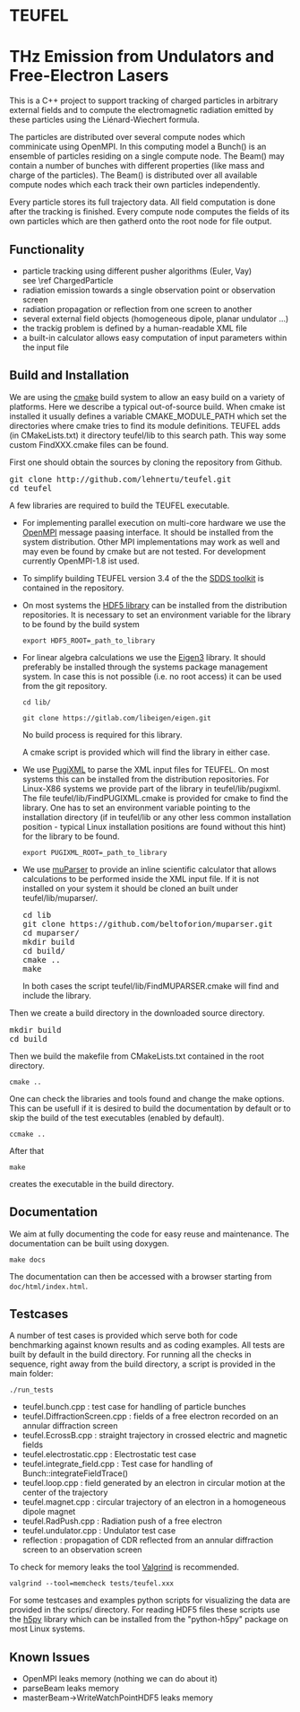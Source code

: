 # TEUFEL
THz Emission from Undulators and Free-Electron Lasers
=======================================

This is a C++ project to support tracking of charged particles in
arbitrary external fields and to compute the electromagnetic radiation
emitted by these particles using the Liénard-Wiechert formula.

The particles are distributed over several compute nodes which comminicate
using OpenMPI. In this computing model a Bunch() is an ensemble of particles
residing on a single compute node. The Beam() may contain a number of bunches
with different properties (like mass and charge of the particles).
The Beam() is distributed over all available compute nodes which
each track their own particles independently. 

Every particle stores its full trajectory data. All field computation is done
after the tracking is finished. Every compute node computes the fields of
its own particles which are then gatherd onto the root node for file output.

Functionality
-------------
- particle tracking using different pusher algorithms (Euler, Vay)<br>
  see \ref ChargedParticle
- radiation emission towards a single observation point or observation screen
- radiation propagation or reflection from one screen to another
- several external field objects (homogeneous dipole, planar undulator ...)
- the trackig problem is defined by a human-readable XML file
- a built-in calculator allows easy computation of input parameters within the input file

Build and Installation
----------------------

We are using the [cmake](https://cmake.org/) build system to allow an easy build on a variety of platforms.
Here we describe a typical out-of-source build. When cmake ist installed it usually defines a variable
CMAKE_MODULE_PATH which set the directories where cmake tries to find its module definitions. TEUFEL adds
(in CMakeLists.txt) it directory teufel/lib to this search path. This way some custom FindXXX.cmake files
can be found.

First one should obtain the sources by cloning the repository from Github.

<pre>
git clone http://github.com/lehnertu/teufel.git
cd teufel
</pre>

A few libraries are required to build the TEUFEL executable.

- For implementing parallel execution on multi-core hardware we use the
  [OpenMPI](https://www.open-mpi.org/) message paasing interface. It should be installed from the
  system distribution. Other MPI implementations may work as well and may even be found by cmake
  but are not tested. For development currently OpenMPI-1.8 ist used.

- To simplify building TEUFEL version 3.4 of the the [SDDS toolkit](https://ops.aps.anl.gov/SDDSInfo.shtml)
  is contained in the repository.

- On most systems the [HDF5 library](https://support.hdfgroup.org/HDF5/) can be installed
  from the distribution repositories.
  It is necessary to set an environment variable for the library to be found by the build system

  ```export HDF5_ROOT=_path_to_library```

- For linear algebra calculations we use the [Eigen3](http://eigen.tuxfamily.org) library.
  It should preferably be installed through the systems package management system.
  In case this is not possible (i.e. no root access) it can be used from the git repository.
  
  ```cd lib/```
  
  ```git clone https://gitlab.com/libeigen/eigen.git```
  
  No build process is required for this library.
  
  A cmake script is provided which will find the library in either case.

- We use [PugiXML](https://pugixml.org/) to parse the XML input files for TEUFEL.
  On most systems this can be installed from the distribution repositories. For Linux-X86 systems we
  provide part of the library in teufel/lib/pugixml.
  The file teufel/lib/FindPUGIXML.cmake is provided for cmake to find the library.
  One has to set an environment variable pointing to the installation directory
  (if in teufel/lib or any other less common installation position -
  typical Linux installation positions are found without this hint) for the library to be found.

  ```export PUGIXML_ROOT=_path_to_library```

- We use [muParser](https://github.com/beltoforion/muparser) to provide
  an inline scientific calculator that allows calculations to be performed
  inside the XML input file. If it is not installed on your system it should
  be cloned an built under teufel/lib/muparser/.
  <pre>
  cd lib
  git clone https://github.com/beltoforion/muparser.git
  cd muparser/
  mkdir build
  cd build/
  cmake ..
  make
  </pre>
  In both cases the script
  teufel/lib/FindMUPARSER.cmake will find and include the library.

Then we create a build directory in the downloaded source directory.

<pre>
mkdir build
cd build
</pre>

Then we build the makefile from CMakeLists.txt contained in the root directory.

```cmake ..```

One can check the libraries and tools found and change the make options.
This can be usefull if it is desired to build the documentation by default
or to skip the build of the test executables (enabled by default).

```ccmake ..```

After that 

```make```

creates the executable in the build directory.

Documentation
-------------

We aim at fully documenting the code for easy reuse and maintenance.
The documentation can be built using doxygen.

```make docs```

The documentation can then be accessed with a browser starting from `doc/html/index.html`.

Testcases
---------

A number of test cases is provided which serve both for code benchmarking
against known results and as coding examples. All tests are built by default
in the build directory. For running all the checks in sequence,
right away from the build directory, a script is provided in the main folder:

```./run_tests```

- teufel.bunch.cpp : test case for handling of particle bunches
- teufel.DiffractionScreen.cpp : fields of a free electron recorded on an annular diffraction screen
- teufel.EcrossB.cpp : straight trajectory in crossed electric and magnetic fields
- teufel.electrostatic.cpp : Electrostatic test case
- teufel.integrate_field.cpp : Test case for handling of Bunch::integrateFieldTrace()
- teufel.loop.cpp : field generated by an electron in circular motion at the center of the trajectory
- teufel.magnet.cpp : circular trajectory of an electron in a homogeneous dipole magnet
- teufel.RadPush.cpp : Radiation push of a free electron
- teufel.undulator.cpp : Undulator test case
- reflection : propagation of CDR reflected from an annular diffraction screen to an observation screen

To check for memory leaks the tool [Valgrind](http://valgrind.org) is recommended.

```valgrind --tool=memcheck tests/teufel.xxx```

For some testcases and examples python scripts for visualizing the data are
provided in the scrips/ directory. For reading HDF5 files these scripts use the
[h5py](http://www.h5py.org/) library which can be installed from the "python-h5py" package on most Linux systems.

Known Issues
------------
- OpenMPI leaks memory (nothing we can do about it)
- parseBeam leaks memory
- masterBeam->WriteWatchPointHDF5 leaks memory
